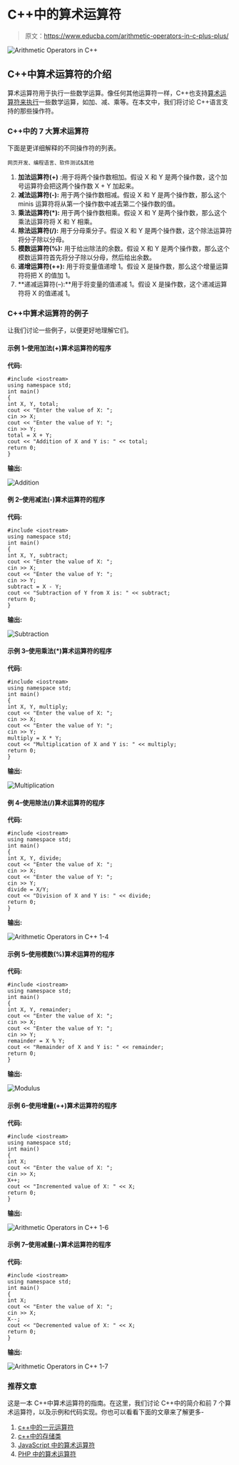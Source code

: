 # C++中的算术运算符

> 原文：<https://www.educba.com/arithmetic-operators-in-c-plus-plus/>

![Arithmetic Operators in C++](img/cde29f99970e1f90c55e4916e765e5dd.png)



## C++中算术运算符的介绍

算术运算符用于执行一些数学运算。像任何其他运算符一样，C++也支持[算术运算符来执行](https://www.educba.com/arithmetic-operators-in-java/)一些数学运算，如加、减、乘等。在本文中，我们将讨论 C++语言支持的那些操作符。

### C++中的 7 大算术运算符

下面是更详细解释的不同操作符的列表。

<small>网页开发、编程语言、软件测试&其他</small>

1.  **加法运算符(+)** :用于将两个操作数相加。假设 X 和 Y 是两个操作数，这个加号运算符会把这两个操作数 X + Y 加起来。
2.  **减法运算符(-):** 用于两个操作数相减。假设 X 和 Y 是两个操作数，那么这个 minis 运算符将从第一个操作数中减去第二个操作数的值。
3.  **乘法运算符(*):** 用于两个操作数相乘。假设 X 和 Y 是两个操作数，那么这个乘法运算符将 X 和 Y 相乘。
4.  **除法运算符(/):** 用于分母乘分子。假设 X 和 Y 是两个操作数，这个除法运算符将分子除以分母。
5.  **模数运算符(%):** 用于给出除法的余数。假设 X 和 Y 是两个操作数，那么这个模数运算符首先将分子除以分母，然后给出余数。
6.  **递增运算符(++):** 用于将变量值递增 1。假设 X 是操作数，那么这个增量运算符将把 X 的值加 1。
7.  **递减运算符(–):**用于将变量的值递减 1。假设 X 是操作数，这个递减运算符将 X 的值递减 1。

### C++中算术运算符的例子

让我们讨论一些例子，以便更好地理解它们。

#### 示例 1–使用加法(+)算术运算符的程序

**代码:**

```
#include <iostream>
using namespace std;
int main()
{
int X, Y, total;
cout << "Enter the value of X: ";
cin >> X;
cout << "Enter the value of Y: ";
cin >> Y;
total = X + Y;
cout << "Addition of X and Y is: " << total;
return 0;
}
```

**输出:**

![Addition](img/8690992ab279e3b023509b60452d88f9.png)



#### 例 2–使用减法(-)算术运算符的程序

**代码:**

```
#include <iostream>
using namespace std;
int main()
{
int X, Y, subtract;
cout << "Enter the value of X: ";
cin >> X;
cout << "Enter the value of Y: ";
cin >> Y;
subtract = X - Y;
cout << "Subtraction of Y from X is: " << subtract;
return 0;
}
```

**输出:**

![Subtraction](img/aeab3743f255206765a9cd3a70bb6817.png)



#### 示例 3–使用乘法(*)算术运算符的程序

**代码:**

```
#include <iostream>
using namespace std;
int main()
{
int X, Y, multiply;
cout << "Enter the value of X: ";
cin >> X;
cout << "Enter the value of Y: ";
cin >> Y;
multiply = X * Y;
cout << "Multiplication of X and Y is: " << multiply;
return 0;
}
```

**输出:**

![Multiplication](img/1af4042beccf0d1e687829cac43b1129.png)



#### 例 4–使用除法(/)算术运算符的程序

**代码:**

```
#include <iostream>
using namespace std;
int main()
{
int X, Y, divide;
cout << "Enter the value of X: ";
cin >> X;
cout << "Enter the value of Y: ";
cin >> Y;
divide = X/Y;
cout << "Division of X and Y is: " << divide;
return 0;
}
```

**输出:**

![Arithmetic Operators in C++ 1-4](img/a776326a4eb661a4ad970edb02b438cd.png)



#### 示例 5–使用模数(%)算术运算符的程序

**代码:**

```
#include <iostream>
using namespace std;
int main()
{
int X, Y, remainder;
cout << "Enter the value of X: ";
cin >> X;
cout << "Enter the value of Y: ";
cin >> Y;
remainder = X % Y;
cout << "Remainder of X and Y is: " << remainder;
return 0;
}
```

**输出:**

![Modulus](img/f49cdfc92e30df7190871cc0d512f4f9.png)



#### 示例 6–使用增量(++)算术运算符的程序

**代码:**

```
#include <iostream>
using namespace std;
int main()
{
int X;
cout << "Enter the value of X: ";
cin >> X;
X++;
cout << "Incremented value of X: " << X;
return 0;
}
```

**输出:**

![Arithmetic Operators in C++ 1-6](img/263dcbde4137493f13bec3fc517988c8.png)



#### 示例 7–使用减量(–)算术运算符的程序

**代码:**

```
#include <iostream>
using namespace std;
int main()
{
int X;
cout << "Enter the value of X: ";
cin >> X;
X--;
cout << "Decremented value of X: " << X;
return 0;
}
```

**输出:**

![Arithmetic Operators in C++ 1-7](img/5a317dda94018327013cffb75ce30927.png)



### 推荐文章

这是一本 C++中算术运算符的指南。在这里，我们讨论 C++中的简介和前 7 个算术运算符，以及示例和代码实现。你也可以看看下面的文章来了解更多-

1.  [c++中的一元运算符](https://www.educba.com/unary-operators-in-c-plus-plus/)
2.  [c++中的存储类](https://www.educba.com/storage-class-in-c-plus-plus/)
3.  [JavaScript 中的算术运算符](https://www.educba.com/arithmetic-operators-in-javascript/)
4.  [PHP 中的算术运算符](https://www.educba.com/arithmetic-operators-in-php/)





